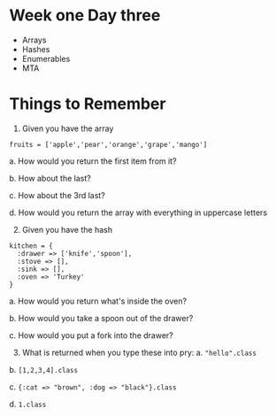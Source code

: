 # Week one Day three
+ Arrays
+ Hashes
+ Enumerables
+ MTA

# Things to Remember

1. Given you have the array
```
fruits = ['apple','pear','orange','grape','mango']
```

  a. How would you return the first item from it?

  b. How about the last?

  c. How about the 3rd last?

  d. How would you return the array with everything in uppercase letters


2. Given you have the hash
```
kitchen = {
  :drawer => ['knife','spoon'],
  :stove => [],
  :sink => [],
  :oven => 'Turkey'
}
```
  a. How would you return what's inside the oven?

  b. How would you take a spoon out of the drawer?

  c. How would you put a fork into the drawer?

3. What is returned when you type these into pry:
  a. `"hello".class`

  b. `[1,2,3,4].class`

  c. `{:cat => "brown", :dog => "black"}.class`

  d. `1.class`